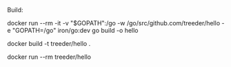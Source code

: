 
Build:

docker run --rm -it -v "$GOPATH":/go -w /go/src/github.com/treeder/hello -e "GOPATH=/go" iron/go:dev go build -o hello

docker build -t treeder/hello .

docker run --rm treeder/hello
